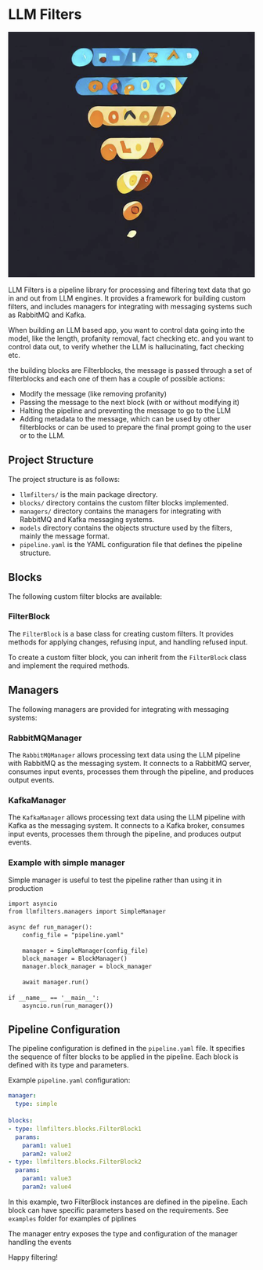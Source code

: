 # LLM Filters

<img src="https://github.com/piratos/llmfilters/blob/main/llmfilters/assets/logo.png" width="600" height="500">

LLM Filters is a pipeline library for processing and filtering text data that go in and out from LLM engines. It provides a framework for building custom filters, and includes managers for integrating with messaging systems such as RabbitMQ and Kafka.

When building an LLM based app, you want to control data going into the model, like the length, profanity removal, fact checking etc.
and you want to control data out, to verify whether the LLM is hallucinating, fact checking etc.

the building blocks are Filterblocks, the message is passed through a set of filterblocks and each one of them has a couple of possible actions:

- Modify the message (like removing profanity)
- Passing the message to the next block (with or without modifying it)
- Halting the pipeline and preventing the message to go to the LLM
- Adding metadata to the message, which can be used by other filterblocks or can be used to prepare the final prompt going to the user
  or to the LLM.

## Project Structure

The project structure is as follows:


- `llmfilters/` is the main package directory.
- `blocks/` directory contains the custom filter blocks implemented.
- `managers/` directory contains the managers for integrating with RabbitMQ and Kafka messaging systems.
- `models` directory contains the objects structure used by the filters, mainly the message format.
- `pipeline.yaml` is the YAML configuration file that defines the pipeline structure.

## Blocks

The following custom filter blocks are available:

### FilterBlock

The `FilterBlock` is a base class for creating custom filters. It provides methods for applying changes, refusing input, and handling refused input.

To create a custom filter block, you can inherit from the `FilterBlock` class and implement the required methods.

## Managers

The following managers are provided for integrating with messaging systems:

### RabbitMQManager

The `RabbitMQManager` allows processing text data using the LLM pipeline with RabbitMQ as the messaging system. It connects to a RabbitMQ server, consumes input events, processes them through the pipeline, and produces output events.

### KafkaManager

The `KafkaManager` allows processing text data using the LLM pipeline with Kafka as the messaging system. It connects to a Kafka broker, consumes input events, processes them through the pipeline, and produces output events.

### Example with simple manager

Simple manager is useful to test the pipeline rather than using it in production

```
import asyncio
from llmfilters.managers import SimpleManager

async def run_manager():
    config_file = "pipeline.yaml"

    manager = SimpleManager(config_file)
    block_manager = BlockManager()
    manager.block_manager = block_manager

    await manager.run()

if __name__ == '__main__':
    asyncio.run(run_manager())
```

## Pipeline Configuration

The pipeline configuration is defined in the `pipeline.yaml` file. It specifies the sequence of filter blocks to be applied in the pipeline. Each block is defined with its type and parameters.

Example `pipeline.yaml` configuration:

```yaml
manager:
  type: simple

blocks:
- type: llmfilters.blocks.FilterBlock1
  params:
    param1: value1
    param2: value2
- type: llmfilters.blocks.FilterBlock2
  params:
    param1: value3
    param2: value4
```

In this example, two FilterBlock instances are defined in the pipeline. Each block can have specific parameters based on the requirements.
See `examples` folder for examples of piplines

The manager entry exposes the type and configuration of the manager handling the events

Happy filtering!
